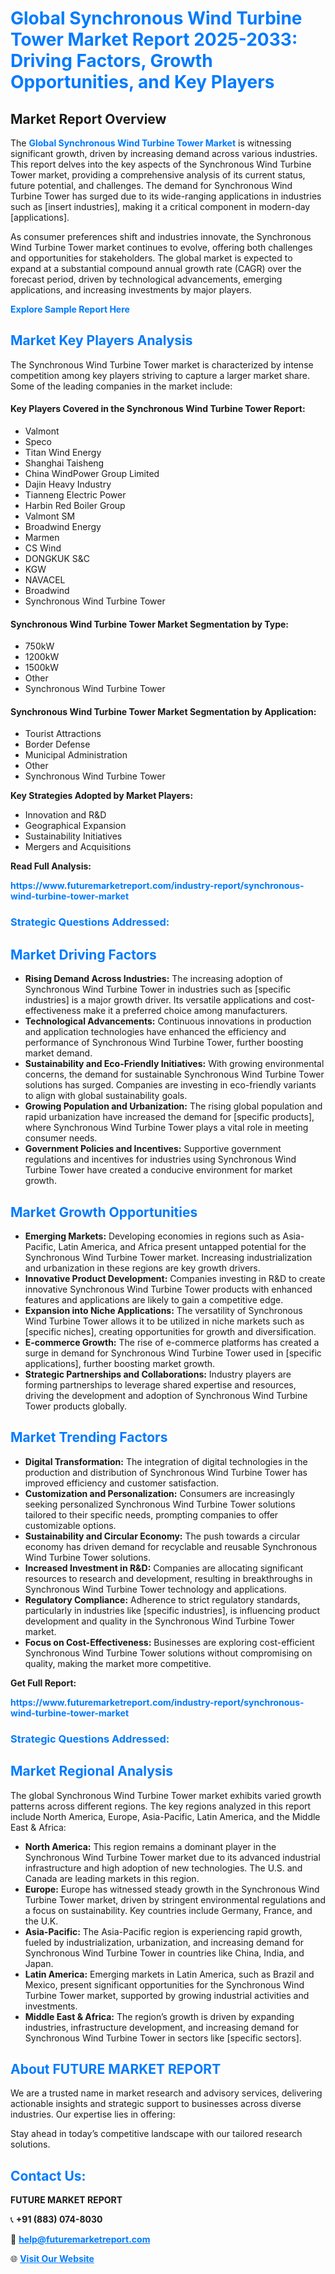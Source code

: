 <h1 style="color: #007BFF;">Global Synchronous Wind Turbine Tower Market Report 2025-2033: Driving Factors, Growth Opportunities, and Key Players</h1>

<section id="overview">
<h2>Market Report Overview</h2>
<p>The <a href="https://www.futuremarketreport.com/industry-report/synchronous-wind-turbine-tower-market" style="color: #007BFF; text-decoration: none;"><strong>Global Synchronous Wind Turbine Tower Market</strong></a> is witnessing significant growth, driven by increasing demand across various industries. This report delves into the key aspects of the Synchronous Wind Turbine Tower market, providing a comprehensive analysis of its current status, future potential, and challenges. The demand for Synchronous Wind Turbine Tower has surged due to its wide-ranging applications in industries such as [insert industries], making it a critical component in modern-day [applications].</p>
<p>As consumer preferences shift and industries innovate, the Synchronous Wind Turbine Tower market continues to evolve, offering both challenges and opportunities for stakeholders. The global market is expected to expand at a substantial compound annual growth rate (CAGR) over the forecast period, driven by technological advancements, emerging applications, and increasing investments by major players.</p>
</section>

<section id="overview">
<p><a href="https://www.futuremarketreport.com/request-sample/reportId=99684" style="color: #007BFF; text-decoration: none;"><strong>Explore Sample Report Here</strong></a></p>
</section>

<section id="key-players">
<h2 style="color: #007BFF;">Market Key Players Analysis</h2>
<p>The Synchronous Wind Turbine Tower market is characterized by intense competition among key players striving to capture a larger market share. Some of the leading companies in the market include:</p>
<h4>Key Players Covered in the Synchronous Wind Turbine Tower Report:</h4>
<ul><li>Valmont</li><li>Speco</li><li>Titan Wind Energy</li><li>Shanghai Taisheng</li><li>China WindPower Group Limited</li><li>Dajin Heavy Industry</li><li>Tianneng Electric Power</li><li>Harbin Red Boiler Group</li><li>Valmont SM</li><li>Broadwind Energy</li><li>Marmen</li><li>CS Wind</li><li>DONGKUK S&amp;C</li><li>KGW</li><li>NAVACEL</li><li>Broadwind</li><li>Synchronous Wind Turbine Tower</li></ul>
<h4>Synchronous Wind Turbine Tower Market Segmentation by Type:</h4>
<ul><li>750kW</li><li>1200kW</li><li>1500kW</li><li>Other</li><li>Synchronous Wind Turbine Tower</li></ul>

<h4>Synchronous Wind Turbine Tower Market Segmentation by Application:</h4>
<ul><li>Tourist Attractions</li><li>Border Defense</li><li>Municipal Administration</li><li>Other</li><li>Synchronous Wind Turbine Tower</li></ul>
<p><strong>Key Strategies Adopted by Market Players:</strong></p>
<ul>
<li>Innovation and R&D</li>
<li>Geographical Expansion</li>
<li>Sustainability Initiatives</li>
<li>Mergers and Acquisitions</li>
</ul>
</section>

<section>
<p><strong>Read Full Analysis: </strong></p><a href="https://www.futuremarketreport.com/industry-report/synchronous-wind-turbine-tower-market" style="color: #007BFF; text-decoration: none;"><strong>https://www.futuremarketreport.com/industry-report/synchronous-wind-turbine-tower-market</strong></a>
<h3 style="color: #007BFF;">Strategic Questions Addressed:</h3>
</section>

<section id="driving-factors">
<h2 style="color: #007BFF;">Market Driving Factors</h2>
<ul>
<li><strong>Rising Demand Across Industries:</strong> The increasing adoption of Synchronous Wind Turbine Tower in industries such as [specific industries] is a major growth driver. Its versatile applications and cost-effectiveness make it a preferred choice among manufacturers.</li>
<li><strong>Technological Advancements:</strong> Continuous innovations in production and application technologies have enhanced the efficiency and performance of Synchronous Wind Turbine Tower, further boosting market demand.</li>
<li><strong>Sustainability and Eco-Friendly Initiatives:</strong> With growing environmental concerns, the demand for sustainable Synchronous Wind Turbine Tower solutions has surged. Companies are investing in eco-friendly variants to align with global sustainability goals.</li>
<li><strong>Growing Population and Urbanization:</strong> The rising global population and rapid urbanization have increased the demand for [specific products], where Synchronous Wind Turbine Tower plays a vital role in meeting consumer needs.</li>
<li><strong>Government Policies and Incentives:</strong> Supportive government regulations and incentives for industries using Synchronous Wind Turbine Tower have created a conducive environment for market growth.</li>
</ul>
</section>

<section id="growth-opportunities">
<h2 style="color: #007BFF;">Market Growth Opportunities</h2>
<ul>
<li><strong>Emerging Markets:</strong> Developing economies in regions such as Asia-Pacific, Latin America, and Africa present untapped potential for the Synchronous Wind Turbine Tower market. Increasing industrialization and urbanization in these regions are key growth drivers.</li>
<li><strong>Innovative Product Development:</strong> Companies investing in R&D to create innovative Synchronous Wind Turbine Tower products with enhanced features and applications are likely to gain a competitive edge.</li>
<li><strong>Expansion into Niche Applications:</strong> The versatility of Synchronous Wind Turbine Tower allows it to be utilized in niche markets such as [specific niches], creating opportunities for growth and diversification.</li>
<li><strong>E-commerce Growth:</strong> The rise of e-commerce platforms has created a surge in demand for Synchronous Wind Turbine Tower used in [specific applications], further boosting market growth.</li>
<li><strong>Strategic Partnerships and Collaborations:</strong> Industry players are forming partnerships to leverage shared expertise and resources, driving the development and adoption of Synchronous Wind Turbine Tower products globally.</li>
</ul>
</section>

<section id="trending-factors">
<h2 style="color: #007BFF;">Market Trending Factors</h2>
<ul>
<li><strong>Digital Transformation:</strong> The integration of digital technologies in the production and distribution of Synchronous Wind Turbine Tower has improved efficiency and customer satisfaction.</li>
<li><strong>Customization and Personalization:</strong> Consumers are increasingly seeking personalized Synchronous Wind Turbine Tower solutions tailored to their specific needs, prompting companies to offer customizable options.</li>
<li><strong>Sustainability and Circular Economy:</strong> The push towards a circular economy has driven demand for recyclable and reusable Synchronous Wind Turbine Tower solutions.</li>
<li><strong>Increased Investment in R&D:</strong> Companies are allocating significant resources to research and development, resulting in breakthroughs in Synchronous Wind Turbine Tower technology and applications.</li>
<li><strong>Regulatory Compliance:</strong> Adherence to strict regulatory standards, particularly in industries like [specific industries], is influencing product development and quality in the Synchronous Wind Turbine Tower market.</li>
<li><strong>Focus on Cost-Effectiveness:</strong> Businesses are exploring cost-efficient Synchronous Wind Turbine Tower solutions without compromising on quality, making the market more competitive.</li>
</ul>
</section>

<section>
<p><strong>Get Full Report: </strong></p><a href="https://www.futuremarketreport.com/industry-report/synchronous-wind-turbine-tower-market" style="color: #007BFF; text-decoration: none;"><strong>https://www.futuremarketreport.com/industry-report/synchronous-wind-turbine-tower-market</strong></a>
<h3 style="color: #007BFF;">Strategic Questions Addressed:</h3>
</section>


<section id="regional-analysis">
<h2 style="color: #007BFF;">Market Regional Analysis</h2>
<p>The global Synchronous Wind Turbine Tower market exhibits varied growth patterns across different regions. The key regions analyzed in this report include North America, Europe, Asia-Pacific, Latin America, and the Middle East & Africa:</p>
<ul>
<li><strong>North America:</strong> This region remains a dominant player in the Synchronous Wind Turbine Tower market due to its advanced industrial infrastructure and high adoption of new technologies. The U.S. and Canada are leading markets in this region.</li>
<li><strong>Europe:</strong> Europe has witnessed steady growth in the Synchronous Wind Turbine Tower market, driven by stringent environmental regulations and a focus on sustainability. Key countries include Germany, France, and the U.K.</li>
<li><strong>Asia-Pacific:</strong> The Asia-Pacific region is experiencing rapid growth, fueled by industrialization, urbanization, and increasing demand for Synchronous Wind Turbine Tower in countries like China, India, and Japan.</li>
<li><strong>Latin America:</strong> Emerging markets in Latin America, such as Brazil and Mexico, present significant opportunities for the Synchronous Wind Turbine Tower market, supported by growing industrial activities and investments.</li>
<li><strong>Middle East & Africa:</strong> The region’s growth is driven by expanding industries, infrastructure development, and increasing demand for Synchronous Wind Turbine Tower in sectors like [specific sectors].</li>
</ul>
</section>

<footer>
<h2 style="color: #007BFF;">About FUTURE MARKET REPORT</h2>
<p>We are a trusted name in market research and advisory services, delivering actionable insights and strategic support to businesses across diverse industries. Our expertise lies in offering:</p>

<p>Stay ahead in today’s competitive landscape with our tailored research solutions.</p>

<h2 style="color: #007BFF;">Contact Us:</h2>
<p><strong>FUTURE MARKET REPORT</strong></p>
<p>📞 <strong>+91 (883) 074-8030</strong></p>
<p>📧 <strong><a href="mailto:help@futuremarketreport.com" style="color: #007BFF;">help@futuremarketreport.com</a></strong></p>
<p>🌐 <strong><a href="https://www.futuremarketreport.com/" style="color: #007BFF;">Visit Our Website</a></strong></p>
</footer>